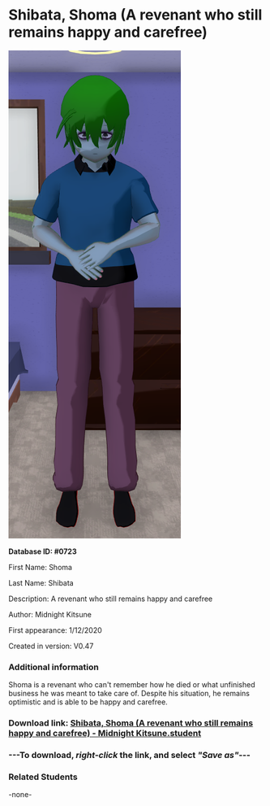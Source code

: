 # Shibata, Shoma (A revenant who still remains happy and carefree)

<img src="../../Files/Images/Shibata, Shoma (A revenant who still remains happy and carefree).png" title="Shibata, Shoma (A revenant who still remains happy and carefree) - Midnight Kitsune">

**Database ID: #0723**

First Name: Shoma

Last Name: Shibata

Description: A revenant who still remains happy and carefree

Author: Midnight Kitsune

First appearance: 1/12/2020

Created in version: V0.47

### Additional information

Shoma is a revenant who can't remember how he died or what unfinished business he was meant to take care of. Despite his situation, he remains optimistic and is able to be happy and carefree.

### Download link: <a href="https://raw.githubusercontent.com/Arbiter1223/Daigaku-Gurashi-Custom-Students/master/Files/Student%20Files/Shibata%2C%20Shoma%20(A%20revenant%20who%20still%20remains%20happy%20and%20carefree)%20-%20Midnight%20Kitsune.student">Shibata, Shoma (A revenant who still remains happy and carefree) - Midnight Kitsune.student</a>

### ---**To download, _right-click_ the link, and select _"Save as"_**---

### Related Students

-none-
